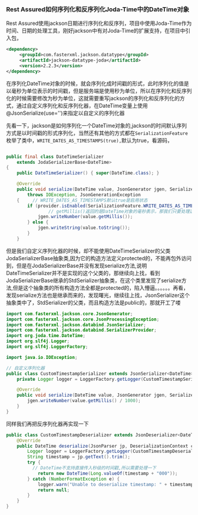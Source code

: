 ### Rest Assured如何序列化和反序列化Joda-Time中的DateTime对象

Rest Assured使用jackson日期进行序列化和反序列，项目中使用Joda-Time作为时间、日期的处理工具，刚好jackson中有对Joda-Time的扩展支持，在项目中引入包，

``````xml
<dependency>
     <groupId>com.fasterxml.jackson.datatype</groupId>
     <artifactId>jackson-datatype-joda</artifactId>
     <version>2.2.3</version>
</dependency>
``````

在序列化DateTime对象的时候，就会序列化成时间戳的形式，此时序列化的值是以毫秒为单位表示的时间戳，但是服务端是使用秒为单位，所以在序列化和反序列化的时候需要修改为秒为单位，这就需要重写jackson的序列化和反序列化的方式，通过自定义序列化和反序列化器，在DateTime变量上使用@JsonSerialize(use='')来指定以自定义的序列化器

先看一下，jackson是如何序列化一个DateTime对象的,jackson的时间默认序列方式是以时间戳的形式序列化，当然还有其他的方式都在```SerializationFeature```枚举了类中，```WRITE_DATES_AS_TIMESTAMPS(true),```默认为true，看源码，

``````java

public final class DateTimeSerializer
    extends JodaSerializerBase<DateTime>
{
    public DateTimeSerializer() { super(DateTime.class); }

    @Override
    public void serialize(DateTime value, JsonGenerator jgen, SerializerProvider provider)
        throws IOException, JsonGenerationException
    {	  // WRITE_DATES_AS_TIMESTAMPS默认true是启用状态
        if (provider.isEnabled(SerializationFeature.WRITE_DATES_AS_TIMESTAMPS)) {
        		// getMillis()返回的是DateTime对象的毫秒表示，那我们只要处理这里就可以了，让其除以1000就是以秒为单位了
            jgen.writeNumber(value.getMillis());
        } else {
            jgen.writeString(value.toString());
        }
    }
``````

但是我们自定义序列化器的时候，却不能使用DateTimeSerializer的父类JodaSerializerBase抽象类,因为它的构造方法定义protected的，不能再包外访问到，但是在JodaSerializerBase并没有发现serialize方法,说明DateTimeSerializer并不是实现的这个父类的，那继续向上找，看到JodaSerializerBase继承的StdSerializer抽象类，在这个类里发现了serialize方法,但是这个抽象类的所有构造方法全都是protected的，陷入懵逼。。。。。。再看，发现serialize方法也是继承而来的，发现曙光，继续往上找，JsonSerializer这个抽象类中了，StdSerializer的父类，而且构造方法是public的，那就开工了喽

``````java
import com.fasterxml.jackson.core.JsonGenerator;
import com.fasterxml.jackson.core.JsonProcessingException;
import com.fasterxml.jackson.databind.JsonSerializer;
import com.fasterxml.jackson.databind.SerializerProvider;
import org.joda.time.DateTime;
import org.slf4j.Logger;
import org.slf4j.LoggerFactory;

import java.io.IOException;

// 自定义序列化器
public class CustomTimestampSerializer extends JsonSerializer<DateTime> {
    private Logger logger = LoggerFactory.getLogger(CustomTimestampSerializer.class);

    @Override
    public void serialize(DateTime value, JsonGenerator jgen, SerializerProvider provider) throws IOException, JsonProcessingException {
        jgen.writeNumber(value.getMillis() / 1000);
    }
}
``````

同样我们再把反序列化器再实现一下

``````java
public class CustomTimestampDeserializer extends JsonDeserializer<DateTime> {
    @Override
    public DateTime deserialize(JsonParser jp, DeserializationContext ctxt) throws IOException, JsonProcessingException {
        Logger logger = LoggerFactory.getLogger(CustomTimestampDeserializer.class);
        String timestamp = jp.getText().trim();
        try {
          // DateTime不支持直接传入秒级的时间戳,所以需要处理一下
            return new DateTime(Long.valueOf(timestamp + "000"));
        } catch (NumberFormatException e) {
            logger.warn("Unable to deserialize timestamp: " + timestamp, e);
            return null;
        }
    }
}
``````

